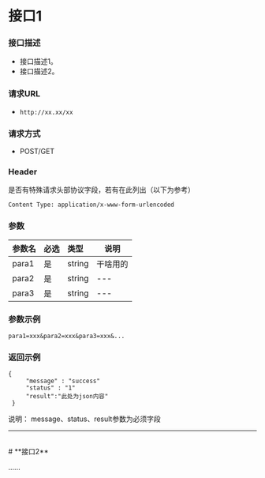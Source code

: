 # **接口1**

### **接口描述**
- 接口描述1。
- 接口描述2。

### **请求URL**
- ` http://xx.xx/xx `

### **请求方式**
- POST/GET

### **Header**
是否有特殊请求头部协议字段，若有在此列出（以下为参考）
```
Content Type: application/x-www-form-urlencoded
```

### **参数**

|参数名|必选|类型|说明|
|:----    |:---|:----- |-----   |
|para1 |  是  |    string   |    干啥用的   |
|para2 |  是  |    string   |    ---   |
|para3 |  是  |    string   |    ---  |

### **参数示例**
```
para1=xxx&para2=xxx&para3=xxx&...
```

### **返回示例**

```
{ 
     "message" : "success"
     "status" : "1"
	 "result":"此处为json内容"
 }
```
说明：
message、status、result参数为必须字段

------
<br/>
# **接口2**

......
